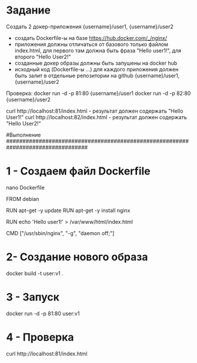 # Задание
Создать 2 докер-приложения {username}/user1, {username}/user2
 * создать Dockerfile-ы на базе https://hub.docker.com/_/nginx/
 * приложения должны отличаться от базового только файлом index.html, для первого там должна быть фраза "Hello user1!", для второго "Hello User2!"
 * созданные докер образы должны быть запушены на docker hub
 *  исходный код (Dockerfile-ы ...) для каждого приложения должен быть залит в отдельные репозитории на github {username}/user1, {username}/user2



Проверка:
docker run -d -p 81:80 {username}/user1
docker run -d -p 82:80 {username}/user2

curl http://localhost:81/index.html - результат должен содержать "Hello User1!"
curl http://localhost:82/index.html - результат должен содержать "Hello User2!"


#Выполнение
#################################################################################

# 1 - Создаем файл Dockerfile

nano Dockerfile

FROM debian

RUN apt-get -y update
RUN apt-get -y install nginx

RUN echo 'Hello user1!' > /var/www/html/index.html


CMD ["/usr/sbin/nginx", "-g", "daemon off;"]

# 2- Создание нового образа
docker build -t user:v1 .
# 3 - Запуск
docker run -d -p 81:80 user:v1

# 4 - Проверка
curl http://localhost:81/index.html
